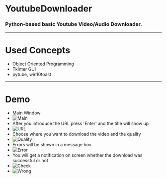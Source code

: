 # YoutubeDownloader
### Python-based basic Youtube Video/Audio Downloader.
---
# Used Concepts
- Object Oriented Programming
- Tkinter GUI
- pytube, win10toast
---
# Demo
- Main Window
- ![Main](https://user-images.githubusercontent.com/72084877/137975968-22b8f762-42d7-40df-8210-f022d3a971f0.png)
- After you introduce the URL press 'Enter' and the title will show up
- ![URL](https://user-images.githubusercontent.com/72084877/137976110-683124b6-7b81-49b9-b983-852f40c1f1c3.png)
- Choose where you want to download the video and the quality
- ![Quality](https://user-images.githubusercontent.com/72084877/137976233-13b5991e-71a5-404d-a7d0-aa74ecd267ea.png)
- Errors will be shown in a message box
- ![Error](https://user-images.githubusercontent.com/72084877/137976273-e3a9f7b2-db90-4bd8-9684-4f90928efce2.png)
- You will get a notification on screen whether the download was successful or not
- ![Check](https://user-images.githubusercontent.com/72084877/137976444-9122f242-4908-4536-a170-e20e8d187741.png)
- ![Wrong](https://user-images.githubusercontent.com/72084877/137976461-d538f5c4-b236-4ee4-a2ff-61da1c39f7be.png)
